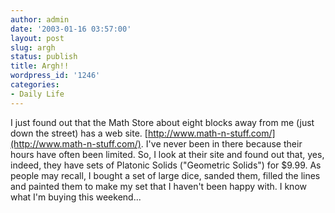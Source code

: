 ```yaml
---
author: admin
date: '2003-01-16 03:57:00'
layout: post
slug: argh
status: publish
title: Argh!!
wordpress_id: '1246'
categories:
- Daily Life
---
```


I just found out that the Math Store about eight blocks away from me
(just down the street) has a web site.
[http://www.math-n-stuff.com/](http://www.math-n-stuff.com/). I've never
been in there because their hours have often been limited. So, I look at
their site and found out that, yes, indeed, they have sets of Platonic
Solids ("Geometric Solids") for $9.99. As people may recall, I bought a
set of large dice, sanded them, filled the lines and painted them to
make my set that I haven't been happy with. I know what I'm buying this
weekend...
